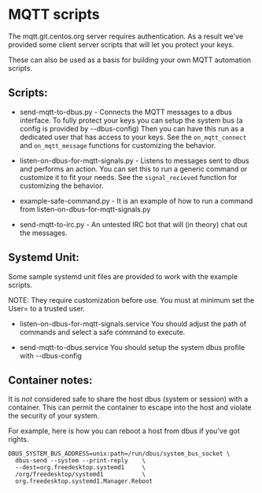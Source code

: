 # MQTT scripts

The mqtt.git.centos.org server requires authentication.  As a result we've provided some client server scripts that will let you protect your keys.

These can also be used as a basis for building your own MQTT automation scripts.

## Scripts:

* send-mqtt-to-dbus.py - Connects the MQTT messages to a dbus interface.
    To fully protect your keys you can setup the system bus (a config is provided by --dbus-config)
    Then you can have this run as a dedicated user that has access to your keys.
    See the `on_mqtt_connect` and `on_mqtt_message` functions for customizing the behavior.

* listen-on-dbus-for-mqtt-signals.py - Listens to messages sent to dbus and performs an action.
    You can set this to run a generic command or customize it to fit your needs.
    See the `signal_recieved` function for customizing the behavior.

* example-safe-command.py - It is an example of how to run a command from listen-on-dbus-for-mqtt-signals.py

* send-mqtt-to-irc.py - An untested IRC bot that will (in theory) chat out the messages.

## Systemd Unit:

Some sample systemd unit files are provided to work with the example scripts.

NOTE: They require customization before use.
      You must at minimum set the User= to a trusted user.

* listen-on-dbus-for-mqtt-signals.service
    You should adjust the path of commands and select a safe command to execute.

* send-mqtt-to-dbus.service
    You should setup the system dbus profile with --dbus-config

## Container notes:

It is _not_ considered safe to share the host dbus (system or session) with a container.  This can permit the container to escape into the host and violate the security of your system.

For example, here is how you can reboot a host from dbus if you've got rights.
```
DBUS_SYSTEM_BUS_ADDRESS=unix:path=/run/dbus/system_bus_socket \
  dbus-send --system --print-reply    \
  --dest=org.freedesktop.systemd1     \
  /org/freedesktop/systemd1           \
  org.freedesktop.systemd1.Manager.Reboot
```
